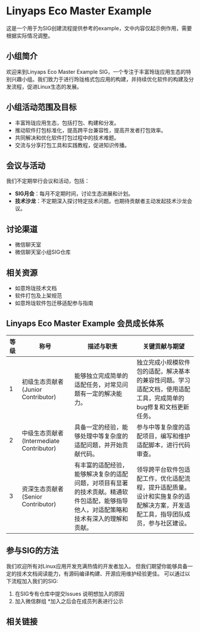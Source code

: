 # Linyaps Eco Master Example
  这是一个用于为SIG创建流程提供参考的example，文中内容仅起示例作用，需要根据实际情况调整。

## 小组简介
  欢迎来到Linyaps Eco Master Example SIG，一个专注于丰富玲珑应用生态的特别兴趣小组。我们致力于进行玲珑格式包应用的构建，并持续优化软件的构建及分发流程，促进Linux生态的发展。

## 小组活动范围及目标

- 丰富玲珑应用生态，包括打包、构建和分发。
- 推动软件打包标准化，提高跨平台兼容性，提高开发者打包效率。
- 共同解决和优化软件打包过程中的技术难题。
- 交流与分享打包工具和实践教程，促进知识传播。

## 会议与活动
  我们不定期举行会议和活动，包括：
- **SIG月会**：每月不定期时间，讨论生态进展和计划。
- **技术沙龙**：不定期深入探讨特定技术问题。也期待贡献者主动发起技术沙龙会议。

## 讨论渠道
- 微信聊天室
- 微信聊天室小组SIG仓库

## 相关资源
- 如意玲珑技术文档
- 软件打包及上架规范
- 如意玲珑软件包迁移适配参与指南

## Linyaps Eco Master Example 会员成长体系
|等级|称号|描述与职责|关键贡献与期望|
|-----|------|------|------|
|1|初级生态贡献者(Junior Contributor)|能够独立完成简单的适配任务，对常见问题有一定的解决能力。|独立完成小规模软件包的适配，解决基本的兼容性问题。学习适配文档，使用适配工具，完成简单的bug修复和文档更新任务。|
|2|中级生态贡献者(Intermediate Contributor)|具备一定的经验，能够处理中等复杂度的适配问题，并开始贡献代码。|参与中等复杂度的适配项目，编写和维护适配脚本，进行代码审查。|
|3|资深生态贡献者(Senior Contributor)|有丰富的适配经验，能够解决复杂的适配问题，对项目有显著的技术贡献。精通软件包适配，能够指导他人，对适配策略和技术有深入的理解和贡献。|领导跨平台软件包适配工作，优化适配流程，提升适配质量。设计和实施复杂的适配解决方案，开发适配工具，指导团队成员，参与社区建设。|

## 参与SIG的方法
  我们欢迎所有对Linux应用开发充满热情的开发者加入。
  但我们期望你能够具备一定的技术文档阅读能力，有源码编译构建、开源应用维护经验更佳。
  可以通过以下流程加入我们的SIG:

1. 在SIG专有仓库中提交Issues 说明想加入的原因
2. 加入微信群组
  \*加入之后会在成员列表进行公示

## 相关链接






